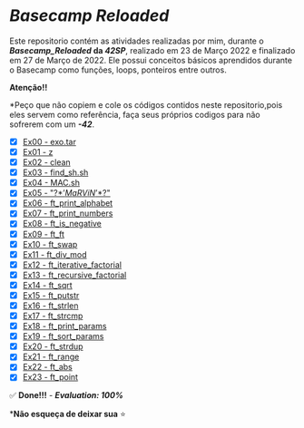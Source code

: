 # _Basecamp Reloaded_

Este repositorio contém as atividades realizadas por mim, durante o **_Basecamp_Reloaded_ da _42SP_**, realizado em 23 de Março 2022 e finalizado em 27 de Março de 2022. Ele possui conceitos básicos aprendidos durante o Basecamp como funções, loops, ponteiros entre outros.

**Atenção!!**

*Peço que não copiem e cole os códigos contidos neste repositorio,pois eles servem como referência, faça seus próprios codigos para não sofrerem com um **_-42_**.

* [x] [Ex00 - exo.tar](https://github.com/luciana-pereira/basecamp-reloaded/tree/master/evaluated/ex00)
* [x] [Ex01 - z](https://github.com/luciana-pereira/basecamp-reloaded/tree/master/evaluated/ex01)
* [x] [Ex02 - clean](https://github.com/luciana-pereira/basecamp-reloaded/tree/master/evaluated/ex02)
* [x] [Ex03 - find_sh.sh](https://github.com/luciana-pereira/basecamp-reloaded/tree/master/evaluated/ex03)
* [x] [Ex04 - MAC.sh](https://github.com/luciana-pereira/basecamp-reloaded/tree/master/evaluated/ex04)
* [x] [Ex05 - "\?$*’MaRViN’*$?\"](https://github.com/luciana-pereira/basecamp-reloaded/tree/master/evaluated/ex05)
* [x] [Ex06 - ft_print_alphabet](https://github.com/luciana-pereira/basecamp-reloaded/tree/master/evaluated/ex06)
* [x] [Ex07 - ft_print_numbers](https://github.com/luciana-pereira/basecamp-reloaded/tree/master/evaluated/ex07)
* [x] [Ex08 - ft_is_negative](https://github.com/luciana-pereira/basecamp-reloaded/tree/master/evaluated/ex08)
* [x] [Ex09 - ft_ft](https://github.com/luciana-pereira/basecamp-reloaded/tree/master/evaluated/ex09)
* [x] [Ex10 - ft_swap](https://github.com/luciana-pereira/basecamp-reloaded/tree/master/evaluated/ex10)
* [x] [Ex11 - ft_div_mod](https://github.com/luciana-pereira/basecamp-reloaded/tree/master/evaluated/ex11)
* [x] [Ex12 - ft_iterative_factorial](https://github.com/luciana-pereira/basecamp-reloaded/tree/master/evaluated/ex12)
* [x] [Ex13 - ft_recursive_factorial](https://github.com/luciana-pereira/basecamp-reloaded/tree/master/evaluated/ex13)
* [x] [Ex14 - ft_sqrt](https://github.com/luciana-pereira/basecamp-reloaded/tree/master/evaluated/ex14)
* [x] [Ex15 - ft_putstr](https://github.com/luciana-pereira/basecamp-reloaded/tree/master/evaluated/ex15)
* [x] [Ex16 - ft_strlen](https://github.com/luciana-pereira/basecamp-reloaded/tree/master/evaluated/ex16)
* [x] [Ex17 - ft_strcmp](https://github.com/luciana-pereira/basecamp-reloaded/tree/master/evaluated/ex17)
* [x] [Ex18 - ft_print_params](https://github.com/luciana-pereira/basecamp-reloaded/tree/master/evaluated/ex18)
* [x] [Ex19 - ft_sort_params](https://github.com/luciana-pereira/basecamp-reloaded/tree/master/evaluated/ex19)
* [x] [Ex20 - ft_strdup](https://github.com/luciana-pereira/basecamp-reloaded/tree/master/evaluated/ex20)
* [x] [Ex21 - ft_range](https://github.com/luciana-pereira/basecamp-reloaded/tree/master/evaluated/ex21)
* [x] [Ex22 - ft_abs](https://github.com/luciana-pereira/basecamp-reloaded/tree/master/evaluated/ex22)
* [x] [Ex23 - ft_point](https://github.com/luciana-pereira/basecamp-reloaded/tree/master/evaluated/ex23)

✅ **Done!!!** - **_Evaluation: 100%_**

***Não esqueça de deixar sua** ⭐
